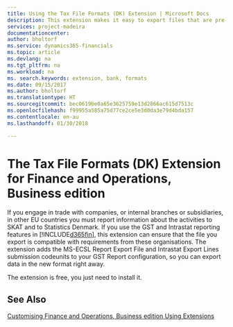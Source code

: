 ```yaml
---
title: Using the Tax File Formats (DK) Extension | Microsoft Docs
description: This extension makes it easy to export files that are pre-formatted to meet bank requirements for electronic submissions.
services: project-madeira
documentationcenter: 
author: bholtorf
ms.service: dynamics365-financials
ms.topic: article
ms.devlang: na
ms.tgt_pltfrm: na
ms.workload: na
ms. search.keywords: extension, bank, formats
ms.date: 09/15/2017
ms.author: bholtorf
ms.translationtype: HT
ms.sourcegitcommit: bec0619be0a65e3625759e13d2866ac615d7513c
ms.openlocfilehash: f99955a585a75d77ce2ce5e3d0da3e79d4bda157
ms.contentlocale: en-au
ms.lasthandoff: 01/30/2018

---
```


# <a name="the-tax-file-formats-dk-extension-for-finance-and-operations-business-edition"></a>The Tax File Formats (DK) Extension for Finance and Operations, Business edition
If you engage in trade with companies, or internal branches or subsidiaries, in other EU countries you must report information about the activities to SKAT and to Statistics Denmark. If you use the GST and Intrastat reporting features in [!INCLUDE[d365fin](includes/d365fin_md.md)], this extension can ensure that the file you export is compatible with requirements from these organisations. The extension adds the MS-ECSL Report Export File and Intrastat Export Lines submission codeunits to your GST Report configuration, so you can export data in the new format right away.

The extension is free, you just need to install it.

## <a name="see-also"></a>See Also
[Customising Finance and Operations, Business edition Using Extensions](ui-extensions.md)

